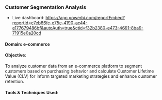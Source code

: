 ### Customer Segmentation Analysis
- Live dashboard: https://app.powerbi.com/reportEmbed?reportId=c7eb66fc-e75e-4190-ac44-e177679486bf&autoAuth=true&ctid=f32b2380-e473-4691-8ba9-71915e0a20cd
#### Domain: e-commerce
#### Objective:
To analyze customer data from an e-commerce platform to segment customers based on purchasing behavior and calculate Customer Lifetime Value (CLV) for inform targeted marketing strategies
and enhance customer retention. 
#### Tools & Techniques Used:

